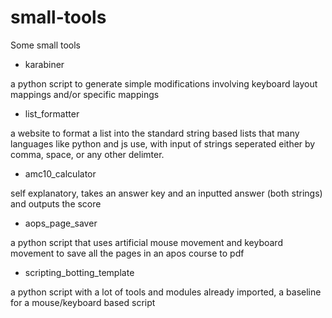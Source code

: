 # small-tools
Some small tools

* karabiner

a python script to generate simple modifications involving keyboard layout mappings and/or specific mappings

* list_formatter

a website to format a list into the standard string based lists that many languages like python and js use, with input of strings seperated either by comma, space, or any other delimter.

* amc10_calculator

self explanatory, takes an answer key and an inputted answer (both strings) and outputs the score

* aops_page_saver

a python script that uses artificial mouse movement and keyboard movement to save all the pages in an apos course to pdf

* scripting_botting_template

a python script with a lot of tools and modules already imported, a baseline for a mouse/keyboard based script